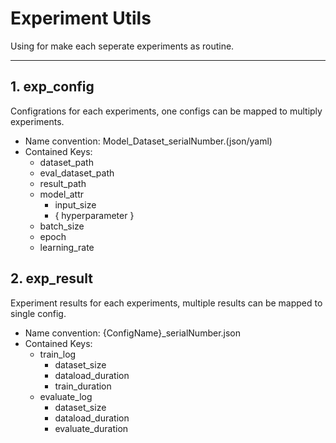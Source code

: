 # Experiment Utils

Using for make each seperate experiments as routine.

---

## 1. exp_config

Configrations for each experiments, one configs can be mapped to multiply experiments.

- Name convention: Model_Dataset_serialNumber.(json/yaml)
- Contained Keys:
  - dataset_path
  - eval_dataset_path
  - result_path
  - model_attr
    - input_size
    - { hyperparameter }
  - batch_size
  - epoch
  - learning_rate

## 2. exp_result

Experiment results for each experiments, multiple results can be mapped to single config.

- Name convention: {ConfigName}_serialNumber.json
- Contained Keys:
  - train_log
    - dataset_size
    - dataload_duration
    - train_duration
  - evaluate_log
    - dataset_size
    - dataload_duration
    - evaluate_duration
